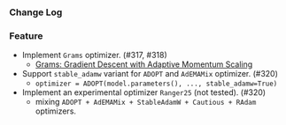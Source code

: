 ### Change Log

### Feature

* Implement `Grams` optimizer. (#317, #318)
    * [Grams: Gradient Descent with Adaptive Momentum Scaling](https://arxiv.org/abs/2412.17107) 
* Support `stable_adamw` variant for `ADOPT` and `AdEMAMix` optimizer. (#320)
    * `optimizer = ADOPT(model.parameters(), ..., stable_adamw=True)`
* Implement an experimental optimizer `Ranger25` (not tested). (#320)
    * mixing `ADOPT + AdEMAMix + StableAdamW + Cautious + RAdam` optimizers.
